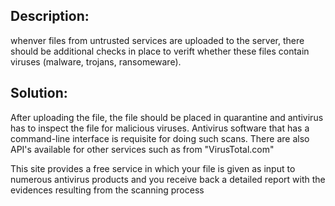 ## Description:

whenver files from untrusted services are uploaded to the server, there should be additional checks
in place to verift whether these files contain viruses (malware, trojans, ransomeware). 

## Solution:

After uploading the file, the file should be placed in quarantine and antivirus has to 
inspect the file for malicious viruses. Antivirus software that has a command-line interface is 
requisite for doing such scans. There are also API's available for other services such as
from "VirusTotal.com" 

This site provides a free service in which your file is given as input to 
numerous antivirus products and you receive back a detailed report with the evidences resulting from 
the scanning process
